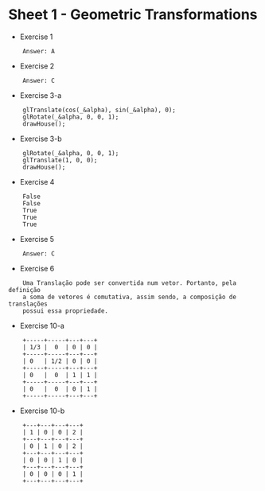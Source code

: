 # Sheet 1 - Geometric Transformations

* Exercise 1
```
    Answer: A
```

* Exercise 2
```
    Answer: C
```

* Exercise 3-a
```
    glTranslate(cos(_&alpha), sin(_&alpha), 0);
    glRotate(_&alpha, 0, 0, 1);
    drawHouse();
```

* Exercise 3-b
```
    glRotate(_&alpha, 0, 0, 1);
    glTranslate(1, 0, 0);
    drawHouse();
```

* Exercise 4
```
    False
    False
    True
    True
    True
```

* Exercise 5
```
    Answer: C
```

* Exercise 6
```
    Uma Translação pode ser convertida num vetor. Portanto, pela definição
    a soma de vetores é comutativa, assim sendo, a composição de translações
    possui essa propriedade.
```

* Exercise 10-a
```
    +-----+-----+---+---+
    | 1/3 |  0  | 0 | 0 |
    +-----+-----+---+---+
    | 0   | 1/2 | 0 | 0 |
    +-----+-----+---+---+
    | 0   |  0  | 1 | 1 |
    +-----+-----+---+---+
    | 0   |  0  | 0 | 1 |
    +-----+-----+---+---+
```

* Exercise 10-b
```
    +---+---+---+---+
    | 1 | 0 | 0 | 2 |
    +---+---+---+---+
    | 0 | 1 | 0 | 2 |
    +---+---+---+---+
    | 0 | 0 | 1 | 0 |
    +---+---+---+---+
    | 0 | 0 | 0 | 1 |
    +---+---+---+---+
```